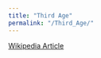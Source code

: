 ```yaml
---
title: "Third Age"
permalink: "/Third_Age/"
---
```


[Wikipedia Article](http://en.wikipedia.org/wiki/Third_Age)